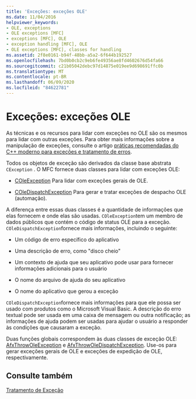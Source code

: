 ```yaml
---
title: 'Exceções: exceções OLE'
ms.date: 11/04/2016
helpviewer_keywords:
- OLE, exceptions
- OLE exceptions [MFC]
- exceptions [MFC], OLE
- exception handling [MFC], OLE
- OLE exceptions [MFC], classes for handling
ms.assetid: 2f8e0161-b94f-48bb-a5a2-6f644b192527
ms.openlocfilehash: 7bd0b0cb2c9eb6fe49356ae8fd4602676d54fa66
ms.sourcegitcommit: c21b05042debc97d14875e019ee9d698691ffc0b
ms.translationtype: MT
ms.contentlocale: pt-BR
ms.lasthandoff: 06/09/2020
ms.locfileid: "84622781"
---
```

# <a name="exceptions-ole-exceptions"></a>Exceções: exceções OLE

As técnicas e os recursos para lidar com exceções no OLE são os mesmos para lidar com outras exceções. Para obter mais informações sobre a manipulação de exceções, consulte o artigo [práticas recomendadas do C++ moderno para exceções e tratamento de erros](../cpp/errors-and-exception-handling-modern-cpp.md).

Todos os objetos de exceção são derivados da classe base abstrata `CException` . O MFC fornece duas classes para lidar com exceções OLE:

- [COleException](reference/coleexception-class.md) Para lidar com exceções gerais de OLE.

- [COleDispatchException](reference/coledispatchexception-class.md) Para gerar e tratar exceções de despacho OLE (automação).

A diferença entre essas duas classes é a quantidade de informações que elas fornecem e onde elas são usadas. `COleException`tem um membro de dados públicos que contém o código de status OLE para a exceção. `COleDispatchException`fornece mais informações, incluindo o seguinte:

- Um código de erro específico do aplicativo

- Uma descrição de erro, como "disco cheio"

- Um contexto de ajuda que seu aplicativo pode usar para fornecer informações adicionais para o usuário

- O nome do arquivo de ajuda do seu aplicativo

- O nome do aplicativo que gerou a exceção

`COleDispatchException`fornece mais informações para que ele possa ser usado com produtos como o Microsoft Visual Basic. A descrição do erro textual pode ser usada em uma caixa de mensagem ou outra notificação; as informações de ajuda podem ser usadas para ajudar o usuário a responder às condições que causaram a exceção.

Duas funções globais correspondem às duas classes de exceção OLE: [AfxThrowOleException](reference/exception-processing.md#afxthrowoleexception) e [AfxThrowOleDispatchException](reference/exception-processing.md#afxthrowoledispatchexception). Use-os para gerar exceções gerais de OLE e exceções de expedição de OLE, respectivamente.

## <a name="see-also"></a>Consulte também

[Tratamento de Exceção](exception-handling-in-mfc.md)
